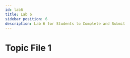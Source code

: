 ```yaml
---
id: lab6
title: Lab 6
sidebar_position: 6
description: Lab 6 for Students to Complete and Submit
---
```


# Topic File 1
